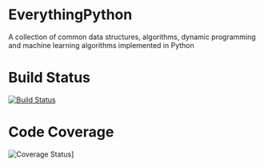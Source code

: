 # EverythingPython
A collection of common data structures, algorithms, dynamic programming and machine learning algorithms implemented in Python

# Build Status
[![Build Status](https://travis-ci.org/varunshah1106/EverythingPython.svg?branch=master)](https://travis-ci.org/varunshah1106/EverythingPython)

# Code Coverage
![Coverage Status](https://coveralls.io/repos/github/varunshah1106/EverythingPython/badge.svg?branch=master)]
